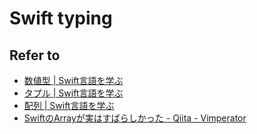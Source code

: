 # Swift typing

## Refer to

* [数値型 | Swift言語を学ぶ](http://tea-leaves.jp/swift/content/数値型)
* [タプル | Swift言語を学ぶ](http://tea-leaves.jp/swift/content/タプル)
* [配列 | Swift言語を学ぶ](http://tea-leaves.jp/swift/content/配列)
* [SwiftのArrayが実はすばらしかった - Qiita - Vimperator](http://qiita.com/koher/items/47f444200d4e02b6414e)
